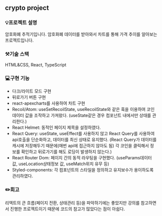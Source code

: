 ## crypto project

### 💡프로젝트 설명
암호화폐 추적기입니다.
암호화폐 데이터를 받아와서 차트를 통해 가격 추이를 알아보는 프로젝트입니다.

### ⚒️기술 스택 
HTML&CSS, React, TypeScript

### 💻구현 기능
- 다크/라이트 모드 구현
- 뒤로가기 버튼 구현
- react-apexcharts를 사용하여 차트 구현
- Recoil/Atom: useSetRecoilState, useRecoilState와 같은 훅을 이용하여 코인 데이터 값을 조작하고 가져왔다.
    (useState같은 경우 컴포넌트 내에서만 상태를 관리한다.)
- React Helmet: 동적인 페이지 제목을 설정하였다.
- React Query: useState, useEffect를 사용하지 않고 React Query를 사용하여 api호출을 단순화하고, 데이터를 최신 상태로 유지했다.
    (React Query가 데이터를 캐시에 저장해두기 때문에(매번 api에 접근하지 않아도 됨) 각 코인을 클릭해서 정보를 확인하고 뒤로가기를 해도 로딩이 발생하지 않는다.)
- React Router Dom: 페이지 간의 동적 라우팅을 구현했다. (useParams데이터 값, useLocation상태정보 값, useMatch위치 유무 등)
- Styled-components: 각 컴포넌트의 스타일을 정의하고 유지보수가 용이하도록 관리하였다.


### ✏️회고
리액트의 큰 흐름(페이지 전환, 상태관리 등)을 파악하기에는 좋았지만 
강의를 참고하면서 진행한 프로젝트이기 때문에 코드의 참고가 많았다는 점이 아쉽다.


